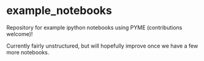 # example_notebooks
Repository for example ipython notebooks using PYME (contributions welcome)!

Currently fairly unstructured, but will hopefully improve once we have a few more notebooks.
